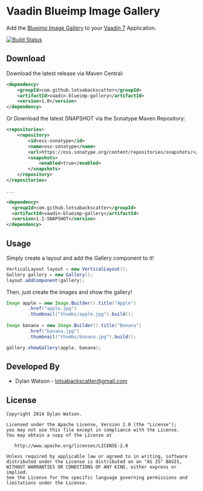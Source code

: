 Vaadin Blueimp Image Gallery
=======================

Add the [Blueimp Image Gallery][1] to your [Vaadin 7][2] Application.

[![Build Status](https://travis-ci.org/lotsabackscatter/vaadin-blueimp-gallery.svg?branch=master)](https://travis-ci.org/lotsabackscatter/vaadin-blueimp-gallery)

Download
--------

Download the latest release via Maven Central:
```xml
<dependency>
    <groupId>com.github.lotsabackscatter</groupId>
    <artifactId>vaadin-blueimp-gallery</artifactId>
    <version>1.0</version>
</dependency>
```

Or Download the latest SNAPSHOT via the Sonatype Maven Repository:
```xml
<repositories>
    <repository>
        <id>oss-sonatype</id>
        <name>oss-sonatype</name>
        <url>https://oss.sonatype.org/content/repositories/snapshots/</url>
        <snapshots>
            <enabled>true</enabled>
        </snapshots>
    </repository>
</repositories>

...

<dependency>
  <groupId>com.github.lotsabackscatter</groupId>
  <artifactId>vaadin-blueimp-gallery</artifactId>
  <version>1.1-SNAPSHOT</version>
</dependency>
```

Usage
--------

Simply create a layout and add the Gallery component to it!
```java
VerticalLayout layout = new VerticalLayout();
Gallery gallery = new Gallery();
layout.addComponent(gallery);
```
Then, just create the images and show the gallery!
```java
Image apple = new Image.Builder().title("Apple")
        .href("apple.jpg")
        .thumbnail("thumbs/apple.jpg").build();
        
Image banana = new Image.Builder().title("Banana")
        .href("banana.jpg")
        .thumbnail("thumbs/banana.jpg").build();        

gallery.showGallery(apple, banana);
```

Developed By
--------

* Dylan Watson - <lotsabackscatter@gmail.com>

License
--------

    Copyright 2014 Dylan Watson.

    Licensed under the Apache License, Version 2.0 (the "License");
    you may not use this file except in compliance with the License.
    You may obtain a copy of the License at

       http://www.apache.org/licenses/LICENSE-2.0

    Unless required by applicable law or agreed to in writing, software
    distributed under the License is distributed on an "AS IS" BASIS,
    WITHOUT WARRANTIES OR CONDITIONS OF ANY KIND, either express or implied.
    See the License for the specific language governing permissions and
    limitations under the License.


 [1]: https://github.com/blueimp/Gallery
 [2]: https://vaadin.com/home
